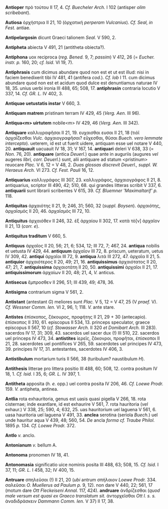 **Antioper** πρὸ τούτου II 17, 4. *Cf. Buecheler Arch.* I 102
(antisper *olim scribebant*).

**Autiosa** ὀρχήστρια II 21, 10 (ὀρχατική *perperam Vulcanius*). *Cf.*
*Seal, in Fest.* antiae.

**Antipelargosin** dicunt Graeci talionem *Seal.* V 590, 2.

**Antipheta** abiecta V 491, 21 (antitheta obiecta?).

**Antiphona** uox reciproca (*reg. Bened.* 9, 7; *passim*) V 412, 26
(= *Eucher. instr. p.* 160, 20; *cf. Isid.* VI 19, 7).

**Antiphrasis** cum dicimus abundare quod non est et ut est illud: nisi
in faciem benedixerit tibi IV 481, 41 (antifera *cod.*). *Cf. Iob* I
11. cum dicimus abundare quod non est et acidum quod dulce est
denuntiamus naturae IV 18, 35. unius uerbi ironia III 488, 65; 508, 17.
**antiphrasin** contraria locutio V 337, 14. *Cf. GR. L.* IV 402, 3.

**Antiquae uetustatis instar** V 660, 3.

**Antiquam matrem** pristinam terram IV 429, 45 (*Verg. Aen.* III 96).

**Antiqua\<m\> uirtutem** nobile\<m\> IV 429, 46 (*Verg. Aen.* III
342).

**Antiquare** καλλιγραφῆσαι II 21, 19. ευχαισθαι ευσαι II 21, 18 (τιὸῖ
ἀρχαΐζεσθαι *Vulc.* ἀρχαιογραφῆσαι? εὔχεσθαι, θῦσαι *Buech. vero
lemmate intercepto*). ueterem, id est ut fuerit uidere, antiquam esse
uel notare V 440, 20. **antiquauit** uacuauit IV 18, 31; V 167, 14.
**antiquari** deleri V 638, 33 (= *Non.* 76, 20). **antiquare** (antica
*Deuerl.*) quae ante in auguriis (augures *vel* augeres *libri, corr.*
*Deuerl.*) sunt, alii antiquare ad statum \<pristinum\> reuocare *Plac.*
V 6, 12 = V 48, 2. *Duas glossas discrevit Deuerl., suppl. W.*
*Heraeus Arch.* VI 273. *Cf. Fest. Pauli* 16, 12.

**Antiquarius** καλλιγράφος III 307, 23. καλλιγράφος, ἀρχαιογράφος II
21, 8. antiquarius, scriptor III 490, 42; 510, 68. qui grandes litteras
scribit V 337, 6. **antiquarii** sunt librarii scribentes V 615, 39.
*Cf. Bluemner 'Maximaltarif' p.* 118.

**Antiquitas** ἀρχαιότης II 21, 9; 246, 31; 560, 32 (*suppl. Boysen*).
ἀρχαιότης, ἀρχαϊσμός II 20, 46. ἀρχαϊσμός III 72, 10.

**Antiquitus** ἀρχαιόθεν II 246, 32. ἐξ ἀρχαίου II 302, 17. κατὰ τὸ[ν]
ἀρχαῖον II 21, 13 (*corr. e*).

**Antiquitus traditum** V 660, 5.

**Antiquus** ἀρχαῖος II 20, 56; 21, 6; 534, 12; III 72, 7; 467, 24.
**antiqua** nobilis et uetusta IV 429, 44. **antiquum** ἀρχαῖον III 72,
8. priscum, ueteratum, uetus IV 309, 42. **antiqui** ἀρχαῖοι III 72, 9.
**antiqua** λιτά III 272, 47. ἀρχαῖα II 21, 5. **antiquior** ἀρχαιότερος
II 20, 49; 21, 16. **antiquissimus** ἀρχαιότατος II 20, 47; 21, 7.
**antiquissima** ἀρχαιοτάτη II 20, 50. **antiquissimi** ἀρχαῖοι II 21,
17. **antiquissimorum** ἀρχαίων II 20, 48; 21, 4, *V.* anticus.

**Antisecus** ἔμπροσθεν II 296, 51; III 439, 49; 478, 36.

**Antisigma** contrarium sigma V 561, 2.

**Antistant** (antestant *G*) meliores sunt *Plac.* V 5, 12 = V 47, 25
(V *praef.* V). *Cf. Wessner Comm. Ien.* VI 2, 96, 1; 118. *V.* ante
stare.

**Antistes** ἐπίσκοπος, ζάκουρος, προφήτης II 21, 29 + 30 (antecapio).
ἐπίσκοπος II 310, 61. episcopus II 534, 13. princeps speculator, graece
episcopus II 567, 10 (*cf. Stowasser Arch.* II 320 *et Domibart
Arch.* III 283). sacerdos IV 17, 31; 309, 43. sacerdos uel sacer dux (!)
III 510, 22. sacerdos uel princeps IV 473, 34. **antistites** ἱερεῖς,
ζάκονροι, προφῆται, ἐπίσκοποι II 21, 28. sacerdotes uel pontifices V
265, 59. sacerdotes uel principes IV 473, 39. principes IV 17, 31.
antestantes, sacerdotes IV 406, 3.

**Antistibulum** mortarium turis II 566, 38 (turibulum? naustibulum
*H*).

**Antithesis** litterae pro littera positio III 488, 60; 508, 12. contra
positum IV 18, 1. *Cf. Isid.* I 35, 6; *GR. L.* IV 397, 1.

**Antitheta** apposita (*h. e.* opp.) uel contra posita IV 206, 46.
*Cf. Loewe Prodr.* 159. *V.* antipheta, antinea.

**Antlia** rota exhauritoria, genus est uasis quasi pigella V 266, 18.
rota cisternae; inde exantlare, id est exhaurire V 561, 7. rota
hauritoria (*vel* exhaur.) V 338, 25; 590, 4; 632, 25. uas hauritorium
uel laguena V 561, 6. uasa hauritoria uel laguena V 491, 33. **anclea**
serotina (seriola *Buech.*) uel unde hauritur aqua V 439, 48; 560, 54.
*De* ancla *forma cf. Traube Philol.* 1895 *p.* 134. *Cf. Loewe
Prodr.* 372.

**Antlo** *v.* anclo.

**Antonianum** *v.* bellum A.

**Antonoma** pronomen IV 18, 41.

**Antonomasia** significatio uice nominis posita III 488, 63; 508, 15.
*Cf. Isid.* I 37, 11; *GR. L.* I 458, 32; IV 400, 15.

**Antruare** σπηλεῦσαι (!) II 21, 20 (*ubi* antrum σπήλαιον *Loewe
Prodr.* 334. σαλεῦσαι *O. Muellerus ad Paulum p.* 9, 12). non dare V
440, 22; 561, 17 (motum dare *Ott Fleckeiseni Annal.* 117, 424).
**andruare** ἀνδρίζεσθαι (*quod male versum est quasi ex Graeco
translatum sit.* ἀντορχεῖσθαι *Ott l. s. s.* ἀναδιδράσκειν *Dammann
Comm. Ien.* V 37) II 17, 38.
